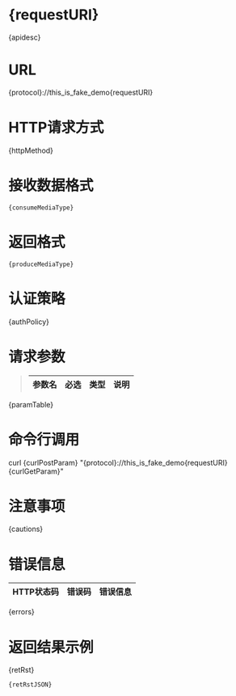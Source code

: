{requestURI}
==============

{apidesc}

URL
==============

{protocol}://this_is_fake_demo{requestURI}


HTTP请求方式
==============

{httpMethod}

接收数据格式
===============

`{consumeMediaType}`

返回格式
=================

`{produceMediaType}`

认证策略
==================
{authPolicy}

请求参数
==================

>参数名       |       必选       |      类型    |      说明
>------------|-----------------|-------------|-------------
{paramTable}


命令行调用
=========

curl  {curlPostParam} "{protocol}://this_is_fake_demo{requestURI}{curlGetParam}"


注意事项
==============
{cautions}

错误信息
==============
HTTP状态码 |错误码|错误信息
-----------------|----------|--------------
{errors}

返回结果示例
===============
{retRst}

	{retRstJSON}




